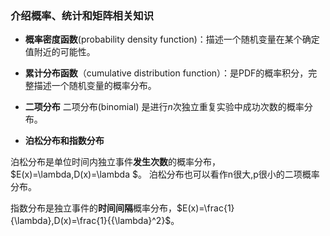 ### 介绍概率、统计和矩阵相关知识

- **概率密度函数**(probability density function)：描述一个随机变量在某个确定值附近的可能性。
- **累计分布函数**（cumulative distribution function）：是PDF的概率积分，完整描述一个随机变量的概率分布。
- **二项分布**
二项分布(binomial) 是进行$n$次独立重复实验中成功次数的概率分布。

- **泊松分布和指数分布**

泊松分布是单位时间内独立事件**发生次数**的概率分布，
$E(x)=\lambda,D(x)=\lambda $。
泊松分布也可以看作n很大,p很小的二项概率分布。

指数分布是独立事件的**时间间隔**概率分布，$E(x)=\frac{1}{\lambda},D(x)=\frac{1}{{\lambda}^2}$。
